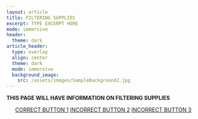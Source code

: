 ```yaml
---
layout: article
title: FILTERING SUPPLIES
excerpt: TYPE EXCERPT HERE
mode: immersive
header:
  theme: dark
article_header:
  type: overlay
  align: center
  theme: dark
  mode: immersive
  background_image:
    src: /assets/images/SampleBackground2.jpg
---
```


**THIS PAGE WILL HAVE INFORMATION ON FILTERING SUPPLIES**


<p align="center">
<a class="button button--outline-primary button--pill" href="Filter1">CORRECT BUTTON 1</a> <a class="button button--outline-primary button--pill" href="Filter2">INCORRECT BUTTON 2</a> <a class="button button--outline-primary button--pill" href="Filter2">INCORRECT BUTTON 3</a></p>
